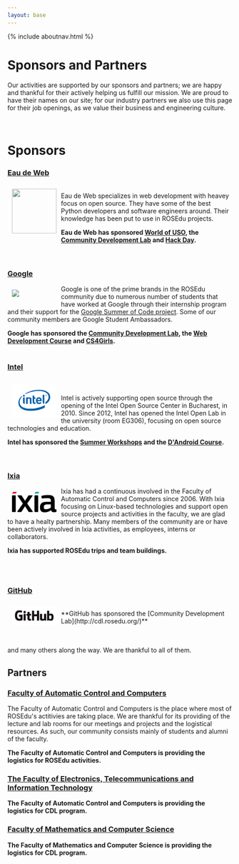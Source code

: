 ```yaml
---
layout: base
---
```


{% include aboutnav.html %}

# Sponsors and Partners

Our activities are supported by our sponsors and partners; we are happy and
thankful for their actively helping us fulfill our mission. We are proud to
have their names on our site; for our industry partners we also use this page
for their job openings, as we value their business and engineering culture.

<br>

# Sponsors

### [Eau de Web](http://www.eaudeweb.ro/)
<img src="http://soc.rosedu.org/2014/ui/images/logo-edw.png" style="float:left;padding:10px" width="100" height="100">

<br>
Eau de Web specializes in web development with heavey focus on open source.
They have some of the best Python developers and software engineers around.
Their knowledge has been put to use in ROSEdu projects.

**Eau de Web has sponsored [World of USO](http://wouso.rosedu.org/), the
[Community Development Lab](http://cdl.rosedu.org/) and
[Hack Day](http://hackday.rosedu.org/).**
<br><br><br>

### [Google](http://www.google.com/)
<img src="http://www.seomofo.com/downloads/new-google-logo-knockoff.png" style="float:left;padding:10px" width="100">

Google is one of the prime brands in the ROSEdu community due to numerous
number of students that have worked at Google through their internship program
and their support for the [Google Summer of Code project](http://code.google.com/soc/).
Some of our community members are Google Student Ambassadors.

**Google has sponsored the [Community Development Lab](http://cdl.rosedu.org/),
the [Web Development Course](http://webdev.rosedu.org/)
and [CS4Girls](http://cs4girls.rosedu.org/).**
<br><br>

### [Intel](http://www.intel.com/)
<img src="../files/intel_logo.png" style="float:left;padding:10px" width="100">

<br><br>
Intel is actively supporting open source through the opening of the Intel Open
Source Center in Bucharest, in 2010. Since 2012, Intel has opened the Intel
Open Lab in the university (room EG306), focusing on open source technologies
and education.

**Intel has sponsored the [Summer Workshops](http://workshop.rosedu.org) and the [D'Android Course](http://android.rosedu.org).**
<br><br><br>

### [Ixia](http://www.ixiacom.com/)
<img src="../files/ixia_logo_new_black.png" style="float:left;padding:10px" width="100">

Ixia has had a continuous involved in the Faculty of Automatic Control and Computers since 2006. With Ixia focusing on Linux-based technologies and support open source projects and activities in the faculty, we are glad to have a healty partnership. Many members of the community are or have been actively involved in Ixia activities, as employees, interns or collaborators.

**Ixia has supported ROSEdu trips and team buildings.**

<br><br>

### [GitHub](http://www.github.com/)
<img src="../files/GitHub_Logo.png" style="float:left;padding:10px" width="100">

<br>
**GitHub has sponsored the [Community Development Lab](http://cdl.rosedu.org/)**
<br><br><br>

and many others along the way. We are thankful to all of them.

## Partners

### [Faculty of Automatic Control and Computers](http://acs.pub.ro/)

The Faculty of Automatic Control and Computers is the place where most of
ROSEdu's actitivies are taking place. We are thankful for its providing of the
lecture and lab rooms for our meetings and projects and the logistical
resources. As such, our community consists mainly of students and alumni of the
faculty.

**The Faculty of Automatic Control and Computers is providing the logistics for
ROSEdu activities.**

### [The Faculty of Electronics, Telecommunications and Information Technology](http://www.electronica.pub.ro/)

**The Faculty of Automatic Control and Computers is providing the logistics for
CDL program.**

### [Faculty of Mathematics and Computer Science](http://fmi.unibuc.ro/)

**The Faculty of Mathematics and Computer Science is providing the logistics for
CDL program.**
